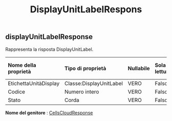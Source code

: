 ﻿---
title: DisplayUnitLabelRespons
second_title: Aspose.Cells Cloud Documen
type: docs
url: /it/specification/model/displayunitlabelresponse/
description: "Aspose.Cells Specifica del modello cloud: DisplayUnitLabelResponse. Gestisci facilmente Excel e altri fogli di calcolo con funzionalità come apertura, generazione, modifica, divisione, unione, confronto e conversione"
kwords: Excel, Office, foglio di calcolo, Cloud REST API, DisplayUnitLabelResponse
weight: 50
---
## **displayUnitLabelResponse**

Rappresenta la risposta DisplayUnitLabel.

| Nome della proprietà| Tipo di proprietà| Nullabile| Sola lettura| Valore di default| Descrizione|
|:- |:- |:- |:- |:- |:- |
| EtichettaUnitàDisplay| Classe:DisplayUnitLabel| VERO| Falso|||
| Codice| Numero intero| VERO| Falso|||
| Stato| Corda| VERO| Falso|||

**Nome del genitore** : [CellsCloudResponse](/specification/model/cellscloudresponse)

